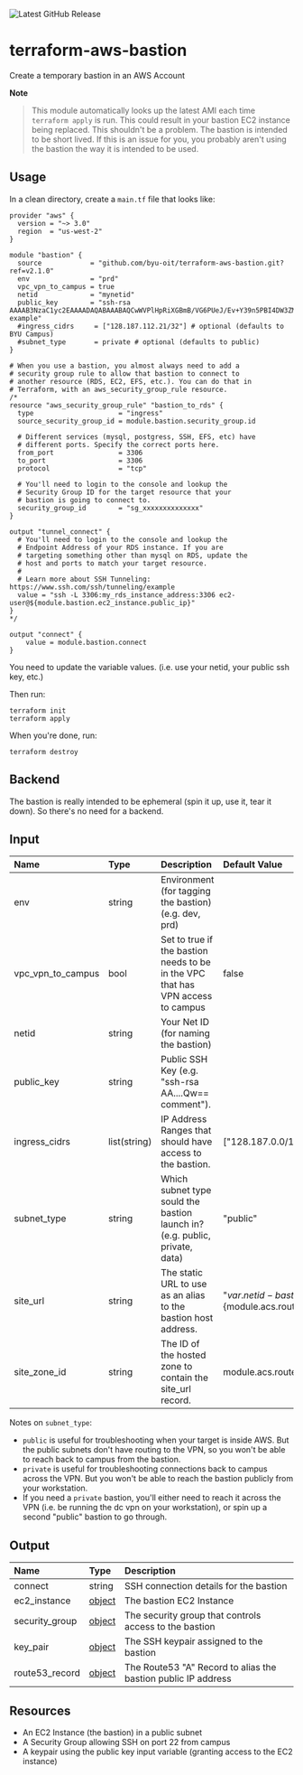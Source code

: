 ![Latest GitHub Release](https://img.shields.io/github/v/release/byu-oit/terraform-aws-bastion?sort=semver)

# terraform-aws-bastion

Create a temporary bastion in an AWS Account

**Note**

> This module automatically looks up the latest AMI each time `terraform
> apply` is run. This could result in your bastion EC2 instance being
> replaced. This shouldn't be a problem. The bastion is intended to be
> short lived. If this is an issue for you, you probably aren't using
> the bastion the way it is intended to be used.

## Usage

In a clean directory, create a `main.tf` file that looks like:

```hcl
provider "aws" {
  version = "~> 3.0"
  region  = "us-west-2"
}

module "bastion" {
  source            = "github.com/byu-oit/terraform-aws-bastion.git?ref=v2.1.0"
  env               = "prd"
  vpc_vpn_to_campus = true
  netid             = "mynetid"
  public_key        = "ssh-rsa AAAAB3NzaC1yc2EAAAADAQABAAABAQCwWVPlHpRiXGBmB/VG6PUeJ/Ev+Y39n5PBI4DW3ZMDT1g32nEUjzKtxK6KwVzYFQBhReMO2ry4uSTiNIzuOtHk/OCfcdPc8wbW3RlHBgbqs6p7DfYRJAXJCnWEjovijaVY0lyL4+7/YuprZwBaA2NfUIRN8UwVxZck3ULMnCK6BKog0UAE9NQZ9Z0vAtgLYPo9eVJEuGrxEszN29X+4Fl6u3T8x0XQ9EoMWU4YNwKfzBIof3th9Cbv4+FlEKpOFYuCc5vB2NPotalN8phEUqnvtsDkmCLAop6+MrUlnNNYIzmh2RLeqDF+M/ZnX8xb+V/mT9vARVcdcYCxKYeyXLvT example"
  #ingress_cidrs     = ["128.187.112.21/32"] # optional (defaults to BYU Campus)
  #subnet_type       = private # optional (defaults to public)
}

# When you use a bastion, you almost always need to add a
# security group rule to allow that bastion to connect to
# another resource (RDS, EC2, EFS, etc.). You can do that in
# Terraform, with an aws_security_group_rule resource.
/*
resource "aws_security_group_rule" "bastion_to_rds" {
  type                     = "ingress"
  source_security_group_id = module.bastion.security_group.id

  # Different services (mysql, postgress, SSH, EFS, etc) have
  # different ports. Specify the correct ports here.
  from_port                = 3306
  to_port                  = 3306
  protocol                 = "tcp"

  # You'll need to login to the console and lookup the
  # Security Group ID for the target resource that your
  # bastion is going to connect to.
  security_group_id        = "sg_xxxxxxxxxxxxxx"
}

output "tunnel_connect" {
  # You'll need to login to the console and lookup the
  # Endpoint Address of your RDS instance. If you are
  # targeting something other than mysql on RDS, update the
  # host and ports to match your target resource.
  #
  # Learn more about SSH Tunneling: https://www.ssh.com/ssh/tunneling/example
  value = "ssh -L 3306:my_rds_instance_address:3306 ec2-user@${module.bastion.ec2_instance.public_ip}"
}
*/

output "connect" {
	value = module.bastion.connect
}
```

You need to update the variable values. (i.e. use your netid, your
public ssh key, etc.)

Then run:

```shell
terraform init
terraform apply
```

When you're done, run:

```shell
terraform destroy
```

## Backend

The bastion is really intended to be ephemeral (spin it up, use it, tear
it down). So there's no need for a backend.

## Input

| Name              | Type         | Description                                                                     | Default Value                                          |
|:------------------|:-------------|:--------------------------------------------------------------------------------|:-------------------------------------------------------|
| env               | string       | Environment (for tagging the bastion) (e.g. dev, prd)                           |                                                        |
| vpc_vpn_to_campus | bool         | Set to true if the bastion needs to be in the VPC that has VPN access to campus | false                                                  |
| netid             | string       | Your Net ID (for naming the bastion)                                            |                                                        |
| public_key        | string       | Public SSH Key (e.g. \"ssh-rsa AA....Qw== comment\").                           |                                                        |
| ingress_cidrs     | list(string) | IP Address Ranges that should have access to the bastion.                       | ["128.187.0.0/16", "10.0.0.0/8"]                       |
| subnet_type       | string       | Which subnet type sould the bastion launch in? (e.g. public, private, data)     | "public"                                               |
| site_url          | string       | The static URL to use as an alias to the bastion host address.                  | "${var.netid}-bastion.${module.acs.route53_zone.name}" |
| site_zone_id      | string       | The ID of the hosted zone to contain the site_url record.                       | module.acs.route53_zone.zone_id                        |

Notes on `subnet_type`:

* `public` is useful for troubleshooting when your target is inside AWS.
  But the public subnets don't have routing to the VPN, so you won't be
  able to reach back to campus from the bastion.
* `private` is useful for troubleshooting connections back to campus
  across the VPN. But you won't be able to reach the bastion publicly
  from your workstation.
* If you need a `private` bastion, you'll either need to reach it across
  the VPN (i.e. be running the dc vpn on your workstation), or spin up a
  second "public" bastion to go through.

## Output

| Name           | Type                                                                                                                      | Description                                                   |
|:---------------|:--------------------------------------------------------------------------------------------------------------------------|:--------------------------------------------------------------|
| connect        | string                                                                                                                    | SSH connection details for the bastion                        |
| ec2_instance   | [object](https://www.terraform.io/docs/providers/aws/r/instance.html#attributes-reference)                                | The bastion EC2 Instance                                      |
| security_group | [object](https://www.terraform.io/docs/providers/aws/r/security_group.html#attributes-reference)                          | The security group that controls access to the bastion        |
| key_pair       | [object](https://www.terraform.io/docs/providers/aws/r/key_pair.html#attributes-reference)                                | The SSH keypair assigned to the bastion                       |
| route53_record | [object](https://registry.terraform.io/providers/hashicorp/aws/latest/docs/resources/route53_record#attributes-reference) | The Route53 "A" Record to alias the bastion public IP address |

## Resources

* An EC2 Instance (the bastion) in a public subnet
* A Security Group allowing SSH on port 22 from campus
* A keypair using the public key input variable (granting access to the
  EC2 instance)

